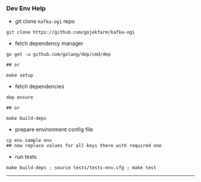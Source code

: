 
### Dev Env Help


* git clone `kafka-ogi` repo

```
git clone https://github.com/gojekfarm/kafka-ogi
```


* fetch dependency manager

```
go get -u github.com/golang/dep/cmd/dep

## or

make setup
```


* fetch dependencies

```
dep ensure

## or

make build-deps
```


* prepare environment config file

```
cp env.sample env
## now replace values for all keys there with required one
```


* run tests

```
make build-deps ; source tests/tests-env.cfg ; make test
```

---
